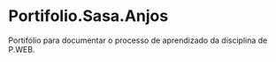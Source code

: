 # Portifolio.Sasa.Anjos
Portifólio para documentar o processo de aprendizado da disciplina de P.WEB.
